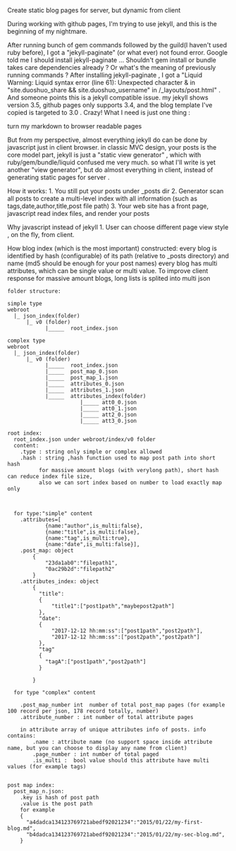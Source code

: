 Create static blog pages for server, but dynamic from client


During working with github pages, I'm trying to use jekyll, and this is the beginning of my nightmare. 

After running bunch of gem commands followed by the guild(I haven't used ruby before), I got a "jekyll-paginate" (or what ever) not found error. Google told me I should install jekyll-paginate … Shouldn't gem install or bundle takes care dependencies already ? Or what's the meaning of previously running commands ? After installing jekyll-paginate , I got a "Liquid Warning: Liquid syntax error (line 61): Unexpected character & in "site.duoshuo_share && site.duoshuo_username" in /_layouts/post.html" . And someone points this is a jekyll compatible issue. my jekyll shows version 3.5, github pages only supports 3.4, and the blog template I've copied is targeted to 3.0 . Crazy! What I need is just one thing : 

turn my markdown to browser readable pages 

But from my perspective, almost everything jekyll do can be done by javascript just in client browser. in classic MVC design, your posts is the core model part, jekyll is just a "static view generator" , which with ruby/gem/bundle/liquid confused me very much. so what I'll write is yet another "view generator", but do almost everything in client, instead of generating static pages for server .

How it works:
    1. You still put your posts under _posts dir
    2. Generator scan all posts to create a multi-level index with all information (such as tags,date,author,title,post file path)
    3. Your web site has a front page, javascript read index files, and render your posts

Why javascript instead of jekyll 
    1. User can choose different page view style , on the fly, from client. 
  



How blog index (which is the most important) constructed:
    every blog is identified by hash (configurable) of its path (relative to _posts directory) and name (md5 should be enough for your post names)
    every blog has multi attributes, which can be single value or multi value.
    To improve client response for massive amount blogs, long lists is splited into multi json

    folder structure:

    simple type
    webroot
      |_ json_index(folder)
          |_ v0 (folder)
                |_____  root_index.json
 
    complex type
    webroot
      |_ json_index(folder)
          |_ v0 (folder)
                |_____  root_index.json
                |_____  post_map_0.json
                |_____  post_map_1.json
                |_____  attributes_0.json
                |_____  attributes_1.json
                |_____  attributes_index(folder) 
                           |_____ att0_0.json
                           |_____ att0_1.json
                           |_____ att2_0.json
                           |_____ att3_0.json

    root index:
      root_index.json under webroot/index/v0 folder
      content:
        .type : string only simple or complex allowed
        .hash : string ,hash function used to map post path into short hash 
              for massive amount blogs (with verylong path), short hash can reduce index file size,
              also we can sort index based on number to load exactly map only



      for type:"simple" content
        .attributes=[
                {name:"author",is_multi:false},
                {name:"title",is_multi:false},
                {name:"tag",is_multi:true},
                {name:"date",is_multi:false}],
        .post_map: object
            {
                "23da1ab0":"filepath1",
                "0ac29b2d":"filepath2"
            }
        .attributes_index: object
            {
              "title":
              {
                  "title1":["post1path","maybepost2path"]
              },
              "date":
              {
                  "2017-12-12 hh:mm:ss":["post1path","post2path"],
                  "2017-12-12 hh:mm:ss":["post2path","post2path"]
              },
              "tag"
              {
                "tagA":["post1path","post2path"]
              }

            }

      for type "complex" content

        .post_map_number int  number of total post_map pages (for example 100 record per json, 178 record totally, number)
        .attribute_number : int number of total attribute pages 
        
        in attribute array of unique attributes info of posts. info contains: 
            .name : attribute name (no support space inside attribute name, but you can choose to display any name from client)
            .page_number : int number of total paged 
            .is_multi :  bool value should this attribute have multi values (for example tags)
            

    post map index:
      post_map_n.json: 
        .key is hash of post path  
        .value is the post path
        for example
        {
          "a4dadca134123769721abedf92021234":"2015/01/22/my-first-blog.md",
          "b4dadca134123769721abedf92021234":"2015/01/22/my-sec-blog.md",
        }


       
       
